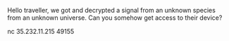 Hello traveller, we got and decrypted a signal from an unknown species from an unknown universe. Can you somehow get access to their device?

nc 35.232.11.215 49155